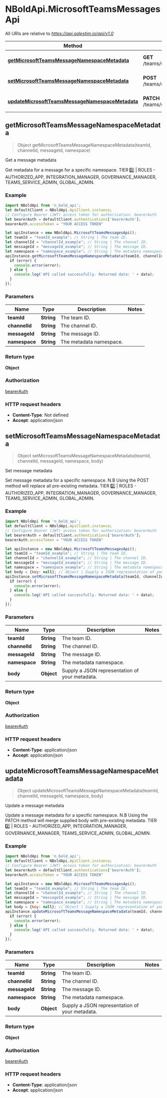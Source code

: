 # NBoldApi.MicrosoftTeamsMessagesApi

All URIs are relative to *https://api.salestim.io/api/v1.0*

Method | HTTP request | Description
------------- | ------------- | -------------
[**getMicrosoftTeamsMessageNamespaceMetadata**](MicrosoftTeamsMessagesApi.md#getMicrosoftTeamsMessageNamespaceMetadata) | **GET** /teams/{team_id}/channels/{channel_id}/messages/{message_id}/metadata/{namespace} | Get a message metadata
[**setMicrosoftTeamsMessageNamespaceMetadata**](MicrosoftTeamsMessagesApi.md#setMicrosoftTeamsMessageNamespaceMetadata) | **POST** /teams/{team_id}/channels/{channel_id}/messages/{message_id}/metadata/{namespace} | Set message metadata
[**updateMicrosoftTeamsMessageNamespaceMetadata**](MicrosoftTeamsMessagesApi.md#updateMicrosoftTeamsMessageNamespaceMetadata) | **PATCH** /teams/{team_id}/channels/{channel_id}/messages/{message_id}/metadata/{namespace} | Update a message metadata



## getMicrosoftTeamsMessageNamespaceMetadata

> Object getMicrosoftTeamsMessageNamespaceMetadata(teamId, channelId, messageId, namespace)

Get a message metadata

Get metadata for a message for a specific namespace. TIER 3️⃣ | ROLES - AUTHORIZED_APP, INTEGRATION_MANAGER, GOVERNANCE_MANAGER, TEAMS_SERVICE_ADMIN, GLOBAL_ADMIN.

### Example

```javascript
import NBoldApi from 'n_bold_api';
let defaultClient = NBoldApi.ApiClient.instance;
// Configure Bearer (JWT) access token for authorization: bearerAuth
let bearerAuth = defaultClient.authentications['bearerAuth'];
bearerAuth.accessToken = "YOUR ACCESS TOKEN"

let apiInstance = new NBoldApi.MicrosoftTeamsMessagesApi();
let teamId = "teamId_example"; // String | The team ID.
let channelId = "channelId_example"; // String | The channel ID.
let messageId = "messageId_example"; // String | The message ID.
let namespace = "namespace_example"; // String | The metadata namespace.
apiInstance.getMicrosoftTeamsMessageNamespaceMetadata(teamId, channelId, messageId, namespace, (error, data, response) => {
  if (error) {
    console.error(error);
  } else {
    console.log('API called successfully. Returned data: ' + data);
  }
});
```

### Parameters


Name | Type | Description  | Notes
------------- | ------------- | ------------- | -------------
 **teamId** | **String**| The team ID. | 
 **channelId** | **String**| The channel ID. | 
 **messageId** | **String**| The message ID. | 
 **namespace** | **String**| The metadata namespace. | 

### Return type

**Object**

### Authorization

[bearerAuth](../README.md#bearerAuth)

### HTTP request headers

- **Content-Type**: Not defined
- **Accept**: application/json


## setMicrosoftTeamsMessageNamespaceMetadata

> Object setMicrosoftTeamsMessageNamespaceMetadata(teamId, channelId, messageId, namespace, body)

Set message metadata

Set message metadata for a specific namespace. N.B Using the POST method will replace all pre-existing metadata. TIER 2️⃣ | ROLES - AUTHORIZED_APP, INTEGRATION_MANAGER, GOVERNANCE_MANAGER, TEAMS_SERVICE_ADMIN, GLOBAL_ADMIN.

### Example

```javascript
import NBoldApi from 'n_bold_api';
let defaultClient = NBoldApi.ApiClient.instance;
// Configure Bearer (JWT) access token for authorization: bearerAuth
let bearerAuth = defaultClient.authentications['bearerAuth'];
bearerAuth.accessToken = "YOUR ACCESS TOKEN"

let apiInstance = new NBoldApi.MicrosoftTeamsMessagesApi();
let teamId = "teamId_example"; // String | The team ID.
let channelId = "channelId_example"; // String | The channel ID.
let messageId = "messageId_example"; // String | The message ID.
let namespace = "namespace_example"; // String | The metadata namespace.
let body = {key: null}; // Object | Supply a JSON representation of your metadata.
apiInstance.setMicrosoftTeamsMessageNamespaceMetadata(teamId, channelId, messageId, namespace, body, (error, data, response) => {
  if (error) {
    console.error(error);
  } else {
    console.log('API called successfully. Returned data: ' + data);
  }
});
```

### Parameters


Name | Type | Description  | Notes
------------- | ------------- | ------------- | -------------
 **teamId** | **String**| The team ID. | 
 **channelId** | **String**| The channel ID. | 
 **messageId** | **String**| The message ID. | 
 **namespace** | **String**| The metadata namespace. | 
 **body** | **Object**| Supply a JSON representation of your metadata. | 

### Return type

**Object**

### Authorization

[bearerAuth](../README.md#bearerAuth)

### HTTP request headers

- **Content-Type**: application/json
- **Accept**: application/json


## updateMicrosoftTeamsMessageNamespaceMetadata

> Object updateMicrosoftTeamsMessageNamespaceMetadata(teamId, channelId, messageId, namespace, body)

Update a message metadata

Update a message metadata for a specific namespace. N.B Using the PATCH method will merge supplied body with pre-existing metadata. TIER 2️⃣ | ROLES - AUTHORIZED_APP, INTEGRATION_MANAGER, GOVERNANCE_MANAGER, TEAMS_SERVICE_ADMIN, GLOBAL_ADMIN.

### Example

```javascript
import NBoldApi from 'n_bold_api';
let defaultClient = NBoldApi.ApiClient.instance;
// Configure Bearer (JWT) access token for authorization: bearerAuth
let bearerAuth = defaultClient.authentications['bearerAuth'];
bearerAuth.accessToken = "YOUR ACCESS TOKEN"

let apiInstance = new NBoldApi.MicrosoftTeamsMessagesApi();
let teamId = "teamId_example"; // String | The team ID.
let channelId = "channelId_example"; // String | The channel ID.
let messageId = "messageId_example"; // String | The message ID.
let namespace = "namespace_example"; // String | The metadata namespace.
let body = {key: null}; // Object | Supply a JSON representation of your metadata.
apiInstance.updateMicrosoftTeamsMessageNamespaceMetadata(teamId, channelId, messageId, namespace, body, (error, data, response) => {
  if (error) {
    console.error(error);
  } else {
    console.log('API called successfully. Returned data: ' + data);
  }
});
```

### Parameters


Name | Type | Description  | Notes
------------- | ------------- | ------------- | -------------
 **teamId** | **String**| The team ID. | 
 **channelId** | **String**| The channel ID. | 
 **messageId** | **String**| The message ID. | 
 **namespace** | **String**| The metadata namespace. | 
 **body** | **Object**| Supply a JSON representation of your metadata. | 

### Return type

**Object**

### Authorization

[bearerAuth](../README.md#bearerAuth)

### HTTP request headers

- **Content-Type**: application/json
- **Accept**: application/json

